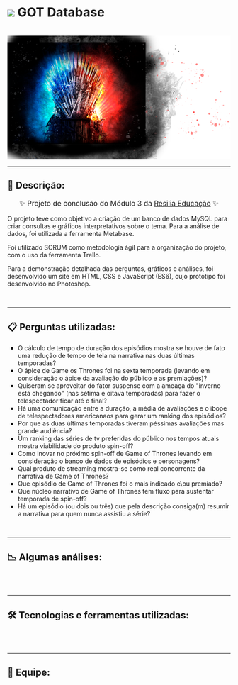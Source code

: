 # <img height="30" src="https://www.resilia.com.br/wp-content/themes/resiliaTheme/assets/images/logo.png" />  GOT Database

<br>

<img src="./Imagens/bg_got_1.png" />

<br>
<hr/>

## 🔖 Descrição:

<p align="center" style="font-size: 16px">✨ Projeto de conclusão do Módulo 3 da <a href="https://www.resilia.com.br/">Resilia Educação</a> ✨</p>
<p style="font-size: 14px">O projeto teve como objetivo a criação de um banco de dados MySQL para criar consultas e gráficos interpretativos sobre o tema. Para a análise de dados, foi utilizada a ferramenta Metabase.</p>
<p style="font-size: 14px">Foi utilizado SCRUM como metodologia ágil para a organização do projeto, com o uso da ferramenta Trello.</p>
<p style="font-size: 14px">Para a demonstração detalhada das perguntas, gráficos e análises, foi desenvolvido um site em HTML, CSS e JavaScript (ES6), cujo protótipo foi desenvolvido no Photoshop.</p>

<br>
<hr/>

## 📋 Perguntas utilizadas:

<ul style="list-style: square;">
    <li>O cálculo de tempo de duração dos episódios mostra se houve de fato uma redução de tempo de tela na narrativa nas duas últimas temporadas?</li>
    <li>O ápice de Game os Thrones foi na sexta temporada (levando em consideração o ápice da avaliação do público e as premiações)?</li>
    <li>Quiseram se aproveitar do fator suspense com a ameaça do "inverno está chegando" (nas sétima e oitava temporadas) para fazer o telespectador ficar até o final?</li>
    <li>Há uma comunicação entre a duração, a média de avaliações e o ibope de telespectadores americanaos para gerar um ranking dos episódios?</li>
    <li>Por que as duas últimas temporadas tiveram péssimas avaliações mas grande audiência?</li>
    <li>Um ranking das séries de tv preferidas do público nos tempos atuais mostra viabilidade do produto spin-off?</li>
    <li>Como inovar no próximo spin-off de Game of Thrones levando em consideração o banco de dados de episódios e personagens?</li>
    <li>Qual produto de streaming mostra-se como real concorrente da narrativa de Game of Thrones?</li>
    <li>Que episódio de Game of Thrones foi o mais indicado e\ou premiado?</li>
    <li>Que núcleo narrativo de Game of Thrones tem fluxo para sustentar temporada de spin-off?</li>
    <li>Há um episódio (ou dois ou três) que pela descrição consiga(m) resumir a narrativa para quem nunca assistiu a série?</li>
</ul>

<br>
<hr/>

## 📉 Algumas análises:

<br>
<img src="">
<img src="">
<img src="">
<img src="">

<br>
<hr/>

## 🛠️ Tecnologias e ferramentas utilizadas:

<div align="center">
<img style="">

<img style="">

<img style="">

<img style="">

<img style="">

<img style="">
</div>

<br>
<hr/>

## 👥 Equipe:

<br>

